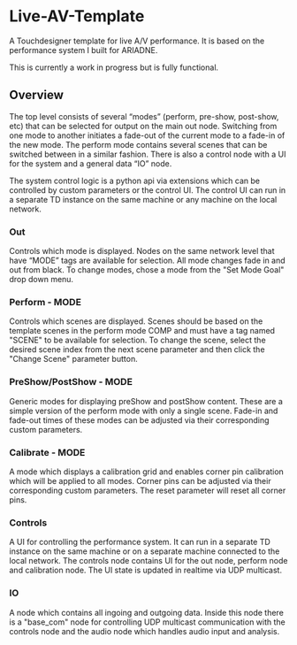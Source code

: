 # Live-AV-Template
A Touchdesigner template for live A/V performance. It is based on the performance system I built for ARIADNE.

This is currently a work in progress but is fully functional.

## Overview

The top level consists of several “modes” (perform, pre-show, post-show, etc) that can be selected for output on the main out node. Switching from one mode to another initiates a fade-out of the current mode to a fade-in of the new mode. The perform mode contains several scenes that can be switched between in a similar fashion. There is also a control node with a UI for the system and a general data “IO” node.

The system control logic is a python api via extensions which can be controlled by custom parameters or the control UI. The control UI can run in a separate TD instance on the same machine or any machine on the local network. 

### Out
  Controls which mode is displayed. Nodes on the same network level that have “MODE” tags are available for selection. All mode changes fade in and out from black. To change modes, chose a mode from the "Set Mode Goal" drop down menu.

### Perform - MODE
  Controls which scenes are displayed. Scenes should be based on the template scenes in the perform mode COMP and must have a tag named "SCENE" to be available for selection. To change the scene, select the desired scene index from the next scene parameter and then click the "Change Scene" parameter button.

### PreShow/PostShow - MODE
  Generic modes for displaying preShow and postShow content. These are a simple version of the perform mode with only a single scene. Fade-in and fade-out times of these modes can be adjusted via their corresponding custom parameters.
  
### Calibrate - MODE
  A mode which displays a calibration grid and enables corner pin calibration which will be applied to all modes. Corner pins can be adjusted via their corresponding custom parameters. The reset parameter will reset all corner pins.
  
### Controls
  A UI for controlling the performance system. It can run in a separate TD instance on the same machine or on a separate machine connected to the local network. The controls node contains UI for the out node, perform node and calibration node. The UI state is updated in realtime via UDP multicast.
  
### IO
  A node which contains all ingoing and outgoing data. Inside this node there is a "base_com" node for controlling UDP multicast communication with the controls node and the audio node which handles audio input and analysis.
